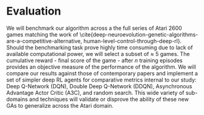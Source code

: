 # Evaluation

We will benchmark our algorithm across a the full series of Atari 2600
games matching the work of
\cite{deep-neuroevolution-genetic-algorithms-are-a-competitive-alternative,
human-level-control-through-deep-rl}. Should the benchmarking task prove
highly time consuming due to lack of available computational power, we will
select a subset of $\approx$ 5 games. The cumulative reward - final score of
the game - after $n$ training episodes provides an objective measure of the
performance of the algorithm. We will compare our results against those of
contemporary papers and implement a set of simpler deep RL agents for
comparative metrics internal to our study: Deep Q-Network (DQN), Double Deep
Q-Network (DDQN), Asynchronous Advantage Actor Critic (A3C), and random
search. This wide variety of sub-domains and techniques will validate or
disprove the ability of these new GAs to generalize across the Atari domain.
